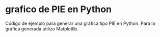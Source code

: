 # grafico de PIE en Python
Código de ejemplo para generar una gráfica tipo PIE en Python. Para la gráfica generada utilizo Matplotlib.
